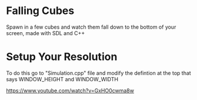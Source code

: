 # Falling Cubes
Spawn in a few cubes and watch them fall down to the bottom of your screen, made with SDL and C++

# Setup Your Resolution
To do this go to "Simulation.cpp" file and modify the defintion at the top that says WINDOW_HEIGHT and WINDOW_WIDTH

https://www.youtube.com/watch?v=GxHO0cwma8w
